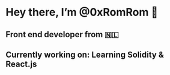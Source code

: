 # Hey there, I’m @0xRomRom 👋
## Front end developer from 🇳🇱
## Currently working on: Learning Solidity & React.js

<!---
0xRomRom/0xRomRom is a ✨ special ✨ repository because its `README.md` (this file) appears on your GitHub profile.
You can click the Preview link to take a look at your changes.
--->
